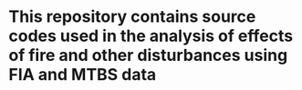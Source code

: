 # This repository contains source codes used in the analysis of effects of fire and other disturbances using FIA and MTBS data
